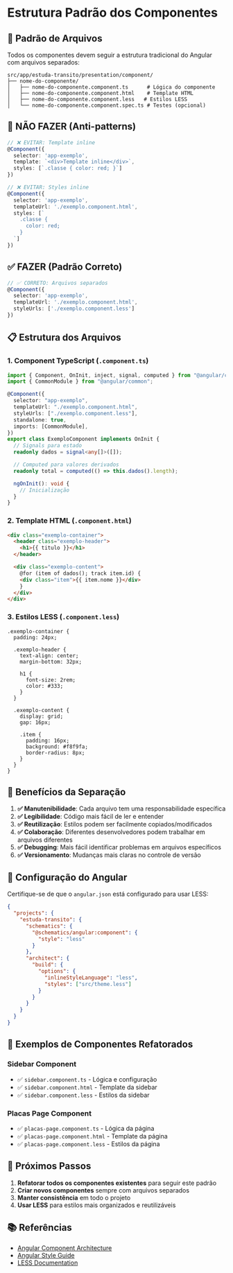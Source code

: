 # Estrutura Padrão dos Componentes

## 📁 **Padrão de Arquivos**

Todos os componentes devem seguir a estrutura tradicional do Angular com arquivos separados:

```
src/app/estuda-transito/presentation/component/
├── nome-do-componente/
│   ├── nome-do-componente.component.ts      # Lógica do componente
│   ├── nome-do-componente.component.html    # Template HTML
│   ├── nome-do-componente.component.less   # Estilos LESS
│   └── nome-do-componente.component.spec.ts # Testes (opcional)
```

## 🚫 **NÃO FAZER (Anti-patterns)**

```typescript
// ❌ EVITAR: Template inline
@Component({
  selector: 'app-exemplo',
  template: `<div>Template inline</div>`,
  styles: [`.classe { color: red; }`]
})

// ❌ EVITAR: Styles inline
@Component({
  selector: 'app-exemplo',
  templateUrl: './exemplo.component.html',
  styles: [`
    .classe {
      color: red;
    }
  `]
})
```

## ✅ **FAZER (Padrão Correto)**

```typescript
// ✅ CORRETO: Arquivos separados
@Component({
  selector: 'app-exemplo',
  templateUrl: './exemplo.component.html',
  styleUrls: ['./exemplo.component.less']
})
```

## 📋 **Estrutura dos Arquivos**

### 1. **Component TypeScript** (`.component.ts`)

```typescript
import { Component, OnInit, inject, signal, computed } from "@angular/core";
import { CommonModule } from "@angular/common";

@Component({
  selector: "app-exemplo",
  templateUrl: "./exemplo.component.html",
  styleUrls: ["./exemplo.component.less"],
  standalone: true,
  imports: [CommonModule],
})
export class ExemploComponent implements OnInit {
  // Signals para estado
  readonly dados = signal<any[]>([]);

  // Computed para valores derivados
  readonly total = computed(() => this.dados().length);

  ngOnInit(): void {
    // Inicialização
  }
}
```

### 2. **Template HTML** (`.component.html`)

```html
<div class="exemplo-container">
  <header class="exemplo-header">
    <h1>{{ titulo }}</h1>
  </header>

  <div class="exemplo-content">
    @for (item of dados(); track item.id) {
    <div class="item">{{ item.nome }}</div>
    }
  </div>
</div>
```

### 3. **Estilos LESS** (`.component.less`)

```less
.exemplo-container {
  padding: 24px;

  .exemplo-header {
    text-align: center;
    margin-bottom: 32px;

    h1 {
      font-size: 2rem;
      color: #333;
    }
  }

  .exemplo-content {
    display: grid;
    gap: 16px;

    .item {
      padding: 16px;
      background: #f8f9fa;
      border-radius: 8px;
    }
  }
}
```

## 🎯 **Benefícios da Separação**

1. **✅ Manutenibilidade**: Cada arquivo tem uma responsabilidade específica
2. **✅ Legibilidade**: Código mais fácil de ler e entender
3. **✅ Reutilização**: Estilos podem ser facilmente copiados/modificados
4. **✅ Colaboração**: Diferentes desenvolvedores podem trabalhar em arquivos diferentes
5. **✅ Debugging**: Mais fácil identificar problemas em arquivos específicos
6. **✅ Versionamento**: Mudanças mais claras no controle de versão

## 🔧 **Configuração do Angular**

Certifique-se de que o `angular.json` está configurado para usar LESS:

```json
{
  "projects": {
    "estuda-transito": {
      "schematics": {
        "@schematics/angular:component": {
          "style": "less"
        }
      },
      "architect": {
        "build": {
          "options": {
            "inlineStyleLanguage": "less",
            "styles": ["src/theme.less"]
          }
        }
      }
    }
  }
}
```

## 📝 **Exemplos de Componentes Refatorados**

### Sidebar Component

- ✅ `sidebar.component.ts` - Lógica e configuração
- ✅ `sidebar.component.html` - Template da sidebar
- ✅ `sidebar.component.less` - Estilos da sidebar

### Placas Page Component

- ✅ `placas-page.component.ts` - Lógica da página
- ✅ `placas-page.component.html` - Template da página
- ✅ `placas-page.component.less` - Estilos da página

## 🚀 **Próximos Passos**

1. **Refatorar todos os componentes existentes** para seguir este padrão
2. **Criar novos componentes** sempre com arquivos separados
3. **Manter consistência** em todo o projeto
4. **Usar LESS** para estilos mais organizados e reutilizáveis

## 📚 **Referências**

- [Angular Component Architecture](https://angular.io/guide/component-overview)
- [Angular Style Guide](https://angular.io/guide/styleguide)
- [LESS Documentation](https://lesscss.org/)


